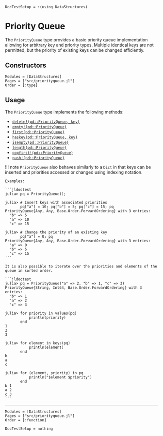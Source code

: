 ```@meta
DocTestSetup = :(using DataStructures)
```
# Priority Queue

The `PriorityQueue` type provides a basic priority queue implementation
allowing for arbitrary key and priority types. Multiple identical keys
are not permitted, but the priority of existing keys can be changed
efficiently.

## Constructors

```@autodocs
Modules = [DataStructures]
Pages = ["src/priorityqueue.jl"]
Order = [:type]
```

## Usage

The `PriorityQueue` type implements the following methods:

- [`delete!(pd::PriorityQueue, key)`](@ref)
- [`empty!(pd::PriorityQueue)`](@ref)
- [`first(pd::PriorityQueue)`](@ref)
- [`haskey(pd::PriorityQueue, key)`](@ref)
- [`isempty(pd::PriorityQueue)`](@ref)
- [`length(pd::PriorityQueue)`](@ref)
- [`popfirst!(pd::PriorityQueue)`](@ref)
- [`push!(pd::PriorityQueue)`](@ref)

!!! note
    `PriorityQueue` also behaves similarly to a `Dict` in that keys can be
    inserted and priorities accessed or changed using indexing notation.

    Examples:

    ```jldoctest
    julia> pq = PriorityQueue();

    julia> # Insert keys with associated priorities
           pq["a"] = 10; pq["b"] = 5; pq["c"] = 15; pq
    PriorityQueue{Any, Any, Base.Order.ForwardOrdering} with 3 entries:
      "b" => 5
      "a" => 10
      "c" => 15

    julia> # Change the priority of an existing key
           pq["a"] = 0; pq
    PriorityQueue{Any, Any, Base.Order.ForwardOrdering} with 3 entries:
      "a" => 0
      "b" => 5
      "c" => 15
    ```

    It is also possible to iterate over the priorities and elements of the queue in sorted order.

    ```jldoctest
    julia> pq = PriorityQueue("a" => 2, "b" => 1, "c" => 3)
    PriorityQueue{String, Int64, Base.Order.ForwardOrdering} with 3 entries:
      "b" => 1
      "a" => 2
      "c" => 3

    julia> for priority in values(pq)
               println(priority)
           end
    1
    2
    3

    julia> for element in keys(pq)
               println(element)
           end
    b
    a
    c

    julia> for (element, priority) in pq
               println("$element $priority")
           end
    b 1
    a 2
    c 3
    ```

------

```@autodocs
Modules = [DataStructures]
Pages = ["src/priorityqueue.jl"]
Order = [:function]
```

```@meta
DocTestSetup = nothing
```
